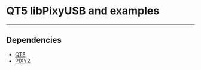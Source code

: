 # QT5 libPixyUSB and examples
---

> 
## Dependencies
- [QT5](https://github.com/qt/qt5)
- [PIXY2](https://github.com/charmedlabs/pixy2)
